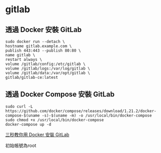 # gitlab

## 透過 Docker 安裝 GitLab
~~~
sudo docker run --detach \
hostname gitlab.example.com \
publish 443:443 --publish 80:80 \
name gitlab \
restart always \
volume /gitlab/config:/etc/gitlab \
volume /gitlab/logs:/var/log/gitlab \
volume /gitlab/data:/var/opt/gitlab \
gitlab/gitlab-ce:latest
~~~

## 透過 Docker Compose 安裝 GitLab

~~~
sudo curl -L https://github.com/docker/compose/releases/download/1.21.2/docker-compose-$(uname -s)-$(uname -m) -o /usr/local/bin/docker-compose
sudo chmod +x /usr/local/bin/docker-compose
docker-compose up -d
~~~

[三秒教你用 Docker 安裝 GitLab](https://blog.toright.com/posts/5831/%E4%B8%89%E7%A7%92%E6%95%99%E4%BD%A0%E7%94%A8-docker-%E5%AE%89%E8%A3%9D-gitlab.html)



初始帳號為root